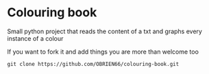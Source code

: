 # Colouring book

Small python project that reads the content of a txt and graphs every instance of a colour

If you want to fork it and add things you are more than welcome too

``` git clone https://github.com/OBRIEN66/colouring-book.git ```